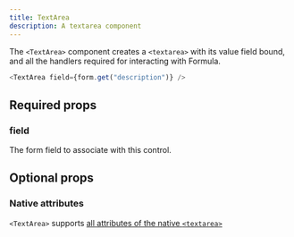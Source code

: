 ```yaml
---
title: TextArea
description: A textarea component
---
```


The `<TextArea>` component creates a `<textarea>` with its value field bound, and all the handlers
required for interacting with Formula.

```typescript jsx
<TextArea field={form.get("description")} />
```

## Required props 

### field 

The form field to associate with this control.

## Optional props

### Native attributes

`<TextArea>` supports [all attributes of the native `<textarea>`](https://developer.mozilla.org/en-US/docs/Web/HTML/Reference/Elements/textarea#attributes)
